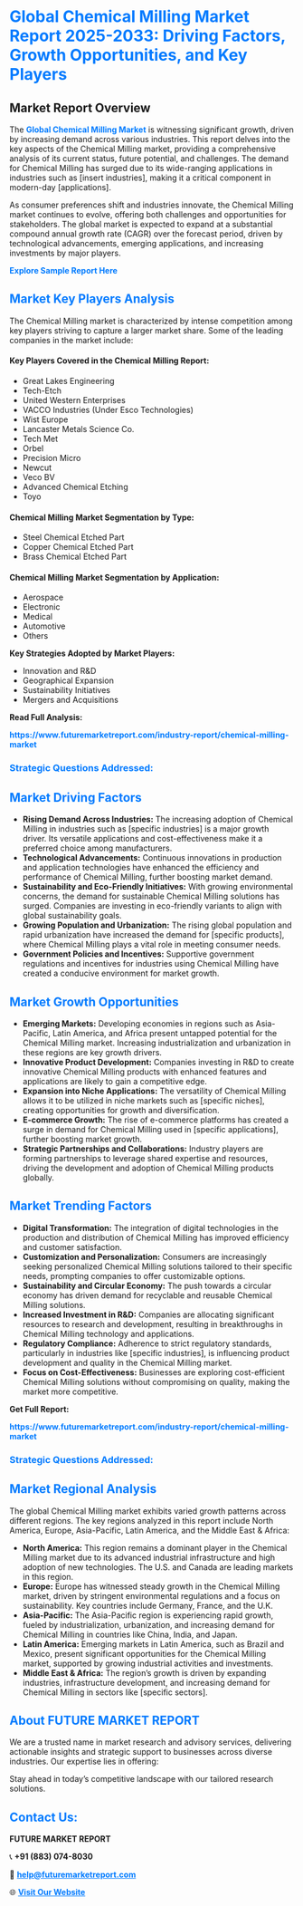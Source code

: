 <h1 style="color: #007BFF;">Global Chemical Milling Market Report 2025-2033: Driving Factors, Growth Opportunities, and Key Players</h1>

<section id="overview">
<h2>Market Report Overview</h2>
<p>The <a href="https://www.futuremarketreport.com/industry-report/chemical-milling-market" style="color: #007BFF; text-decoration: none;"><strong>Global Chemical Milling Market</strong></a> is witnessing significant growth, driven by increasing demand across various industries. This report delves into the key aspects of the Chemical Milling market, providing a comprehensive analysis of its current status, future potential, and challenges. The demand for Chemical Milling has surged due to its wide-ranging applications in industries such as [insert industries], making it a critical component in modern-day [applications].</p>
<p>As consumer preferences shift and industries innovate, the Chemical Milling market continues to evolve, offering both challenges and opportunities for stakeholders. The global market is expected to expand at a substantial compound annual growth rate (CAGR) over the forecast period, driven by technological advancements, emerging applications, and increasing investments by major players.</p>
</section>

<section id="overview">
<p><a href="https://www.futuremarketreport.com/request-sample/reportId=30196" style="color: #007BFF; text-decoration: none;"><strong>Explore Sample Report Here</strong></a></p>
</section>

<section id="key-players">
<h2 style="color: #007BFF;">Market Key Players Analysis</h2>
<p>The Chemical Milling market is characterized by intense competition among key players striving to capture a larger market share. Some of the leading companies in the market include:</p>
<h4>Key Players Covered in the Chemical Milling Report:</h4>
<ul><li>Great Lakes Engineering</li><li>Tech-Etch</li><li>United Western Enterprises</li><li>VACCO Industries (Under Esco Technologies)</li><li>Wist Europe</li><li>Lancaster Metals Science Co.</li><li>Tech Met</li><li>Orbel</li><li>Precision Micro</li><li>Newcut</li><li>Veco BV</li><li>Advanced Chemical Etching</li><li>Toyo</li></ul>
<h4>Chemical Milling Market Segmentation by Type:</h4>
<ul><li>Steel Chemical Etched Part</li><li>Copper Chemical Etched Part</li><li>Brass Chemical Etched Part</li></ul>

<h4>Chemical Milling Market Segmentation by Application:</h4>
<ul><li>Aerospace</li><li>Electronic</li><li>Medical</li><li>Automotive</li><li>Others</li></ul>
<p><strong>Key Strategies Adopted by Market Players:</strong></p>
<ul>
<li>Innovation and R&D</li>
<li>Geographical Expansion</li>
<li>Sustainability Initiatives</li>
<li>Mergers and Acquisitions</li>
</ul>
</section>

<section>
<p><strong>Read Full Analysis: </strong></p><a href="https://www.futuremarketreport.com/industry-report/chemical-milling-market" style="color: #007BFF; text-decoration: none;"><strong>https://www.futuremarketreport.com/industry-report/chemical-milling-market</strong></a>
<h3 style="color: #007BFF;">Strategic Questions Addressed:</h3>
</section>

<section id="driving-factors">
<h2 style="color: #007BFF;">Market Driving Factors</h2>
<ul>
<li><strong>Rising Demand Across Industries:</strong> The increasing adoption of Chemical Milling in industries such as [specific industries] is a major growth driver. Its versatile applications and cost-effectiveness make it a preferred choice among manufacturers.</li>
<li><strong>Technological Advancements:</strong> Continuous innovations in production and application technologies have enhanced the efficiency and performance of Chemical Milling, further boosting market demand.</li>
<li><strong>Sustainability and Eco-Friendly Initiatives:</strong> With growing environmental concerns, the demand for sustainable Chemical Milling solutions has surged. Companies are investing in eco-friendly variants to align with global sustainability goals.</li>
<li><strong>Growing Population and Urbanization:</strong> The rising global population and rapid urbanization have increased the demand for [specific products], where Chemical Milling plays a vital role in meeting consumer needs.</li>
<li><strong>Government Policies and Incentives:</strong> Supportive government regulations and incentives for industries using Chemical Milling have created a conducive environment for market growth.</li>
</ul>
</section>

<section id="growth-opportunities">
<h2 style="color: #007BFF;">Market Growth Opportunities</h2>
<ul>
<li><strong>Emerging Markets:</strong> Developing economies in regions such as Asia-Pacific, Latin America, and Africa present untapped potential for the Chemical Milling market. Increasing industrialization and urbanization in these regions are key growth drivers.</li>
<li><strong>Innovative Product Development:</strong> Companies investing in R&D to create innovative Chemical Milling products with enhanced features and applications are likely to gain a competitive edge.</li>
<li><strong>Expansion into Niche Applications:</strong> The versatility of Chemical Milling allows it to be utilized in niche markets such as [specific niches], creating opportunities for growth and diversification.</li>
<li><strong>E-commerce Growth:</strong> The rise of e-commerce platforms has created a surge in demand for Chemical Milling used in [specific applications], further boosting market growth.</li>
<li><strong>Strategic Partnerships and Collaborations:</strong> Industry players are forming partnerships to leverage shared expertise and resources, driving the development and adoption of Chemical Milling products globally.</li>
</ul>
</section>

<section id="trending-factors">
<h2 style="color: #007BFF;">Market Trending Factors</h2>
<ul>
<li><strong>Digital Transformation:</strong> The integration of digital technologies in the production and distribution of Chemical Milling has improved efficiency and customer satisfaction.</li>
<li><strong>Customization and Personalization:</strong> Consumers are increasingly seeking personalized Chemical Milling solutions tailored to their specific needs, prompting companies to offer customizable options.</li>
<li><strong>Sustainability and Circular Economy:</strong> The push towards a circular economy has driven demand for recyclable and reusable Chemical Milling solutions.</li>
<li><strong>Increased Investment in R&D:</strong> Companies are allocating significant resources to research and development, resulting in breakthroughs in Chemical Milling technology and applications.</li>
<li><strong>Regulatory Compliance:</strong> Adherence to strict regulatory standards, particularly in industries like [specific industries], is influencing product development and quality in the Chemical Milling market.</li>
<li><strong>Focus on Cost-Effectiveness:</strong> Businesses are exploring cost-efficient Chemical Milling solutions without compromising on quality, making the market more competitive.</li>
</ul>
</section>

<section>
<p><strong>Get Full Report: </strong></p><a href="https://www.futuremarketreport.com/industry-report/chemical-milling-market" style="color: #007BFF; text-decoration: none;"><strong>https://www.futuremarketreport.com/industry-report/chemical-milling-market</strong></a>
<h3 style="color: #007BFF;">Strategic Questions Addressed:</h3>
</section>


<section id="regional-analysis">
<h2 style="color: #007BFF;">Market Regional Analysis</h2>
<p>The global Chemical Milling market exhibits varied growth patterns across different regions. The key regions analyzed in this report include North America, Europe, Asia-Pacific, Latin America, and the Middle East & Africa:</p>
<ul>
<li><strong>North America:</strong> This region remains a dominant player in the Chemical Milling market due to its advanced industrial infrastructure and high adoption of new technologies. The U.S. and Canada are leading markets in this region.</li>
<li><strong>Europe:</strong> Europe has witnessed steady growth in the Chemical Milling market, driven by stringent environmental regulations and a focus on sustainability. Key countries include Germany, France, and the U.K.</li>
<li><strong>Asia-Pacific:</strong> The Asia-Pacific region is experiencing rapid growth, fueled by industrialization, urbanization, and increasing demand for Chemical Milling in countries like China, India, and Japan.</li>
<li><strong>Latin America:</strong> Emerging markets in Latin America, such as Brazil and Mexico, present significant opportunities for the Chemical Milling market, supported by growing industrial activities and investments.</li>
<li><strong>Middle East & Africa:</strong> The region’s growth is driven by expanding industries, infrastructure development, and increasing demand for Chemical Milling in sectors like [specific sectors].</li>
</ul>
</section>

<footer>
<h2 style="color: #007BFF;">About FUTURE MARKET REPORT</h2>
<p>We are a trusted name in market research and advisory services, delivering actionable insights and strategic support to businesses across diverse industries. Our expertise lies in offering:</p>

<p>Stay ahead in today’s competitive landscape with our tailored research solutions.</p>

<h2 style="color: #007BFF;">Contact Us:</h2>
<p><strong>FUTURE MARKET REPORT</strong></p>
<p>📞 <strong>+91 (883) 074-8030</strong></p>
<p>📧 <strong><a href="mailto:help@futuremarketreport.com" style="color: #007BFF;">help@futuremarketreport.com</a></strong></p>
<p>🌐 <strong><a href="https://www.futuremarketreport.com/" style="color: #007BFF;">Visit Our Website</a></strong></p>
</footer>